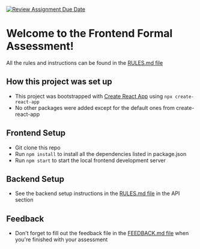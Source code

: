 [![Review Assignment Due Date](https://classroom.github.com/assets/deadline-readme-button-24ddc0f5d75046c5622901739e7c5dd533143b0c8e959d652212380cedb1ea36.svg)](https://classroom.github.com/a/_OJXJCR4)
# Welcome to the Frontend Formal Assessment!
All the rules and instructions can be found in the [RULES.md file](./RULES.md)

## How this project was set up
- This project was bootstrapped with [Create React App](https://github.com/facebook/create-react-app) using `npx create-react-app`
- No other packages were added except for the default ones from create-react-app

## Frontend Setup
- Git clone this repo
- Run `npm install` to install all the dependencies listed in package.json
- Run `npm start` to start the local frontend development server

## Backend Setup
- See the backend setup instructions in the [RULES.md file](./RULES.md#api) in the API section

## Feedback
- Don't forget to fill out the feedback file in the [FEEDBACK.md file](./FEEDBACK.md) when you're finished with your assessment